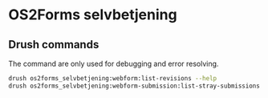 # OS2Forms selvbetjening

## Drush commands

The command are only used for debugging and error resolving.

```sh
drush os2forms_selvbetjening:webform:list-revisions --help
drush os2forms_selvbetjening:webform-submission:list-stray-submissions --help
```
